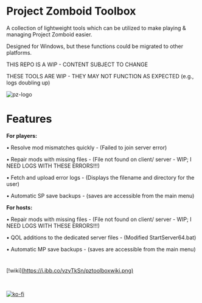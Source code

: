 # Project Zomboid Toolbox
A collection of lightweight tools which can be utilized to make playing & managing Project Zomboid easier.

Designed for Windows, but these functions could be migrated to other platforms.

THIS REPO IS A WIP - CONTENT SUBJECT TO CHANGE

THESE TOOLS ARE WIP - THEY MAY NOT FUNCTION AS EXPECTED (e.g., logs doubling up)

![pz-logo](https://i.ibb.co/nzzbB4f/pztoolbox.png)

# Features
<b>For players:</b>

• Resolve mod mismatches quickly - (Failed to join server error)

• Repair mods with missing files - (File not found on client/ server - WIP; I NEED LOGS WITH THESE ERRORS!!!)

• Fetch and upload error logs - (Displays the filename and directory for the user)

• Automatic SP save backups - (saves are accessible from the main menu)


<b>For hosts:</b>

• Repair mods with missing files - (File not found on client/ server - WIP; I NEED LOGS WITH THESE ERRORS!!!)

• QOL additions to the dedicated server files - (Modified StartServer64.bat)

• Automatic MP save backups - (saves are accessible from the main menu)


#

[!wiki][(https://i.ibb.co/vzyTkSn/pztoolboxwiki.png)](https://github.com/ssjshields/pz-toolbox/wiki)


<br>

[![ko-fi](https://ko-fi.com/img/githubbutton_sm.svg)](https://ko-fi.com/W7W15DHAZ) 
